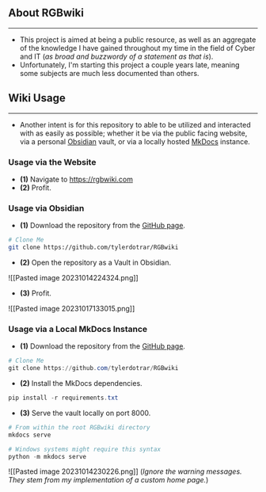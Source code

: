 ## About RGBwiki
---

- This project is aimed at being a public resource, as well as an aggregate of the knowledge I have gained throughout my time in the field of Cyber and IT (_as broad and buzzwordy of a statement as that is_).
- Unfortunately, I'm starting this project a couple years late, meaning some subjects are much less documented than others.

## Wiki Usage
---

- Another intent is for this repository to able to be utilized and interacted with as easily as possible; whether it be via the public facing website, via a personal [Obsidian](https://obsidian.md/) vault, or via a locally hosted [MkDocs](https://www.mkdocs.org/) instance.

### Usage via the Website

- **(1)** Navigate to https://rgbwiki.com
- **(2)** Profit.

### Usage via Obsidian

- **(1)** Download the repository from the [GitHub page](https://github.com/tylerdotrar/RGBwiki).

```bash
# Clone Me
git clone https://github.com/tylerdotrar/RGBwiki
```

- **(2)** Open the repository as a Vault in Obsidian.

![[Pasted image 20231014224324.png]]

- **(3)** Profit.

![[Pasted image 20231017133015.png]]

### Usage via a Local MkDocs Instance

- **(1)** Download the repository from the [GitHub page](https://github.com/tylerdotrar/RGBwiki).

```powershell
# Clone Me
git clone https://github.com/tylerdotrar/RGBwiki
```

- **(2)** Install the MkDocs dependencies.

```powershell
pip install -r requirements.txt
```

- **(3)** Serve the vault locally on port 8000.

```powershell
# From within the root RGBwiki directory
mkdocs serve

# Windows systems might require this syntax
python -m mkdocs serve
```

![[Pasted image 20231014230226.png]]
(*Ignore the warning messages.  They stem from my implementation of a custom home page.*)

